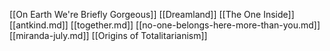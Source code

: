 [[On Earth We're Briefly Gorgeous]]
[[Dreamland]]
[[The One Inside]]
[[antkind.md]]
[[together.md]]
[[no-one-belongs-here-more-than-you.md]]
[[miranda-july.md]]
[[Origins of Totalitarianism]]